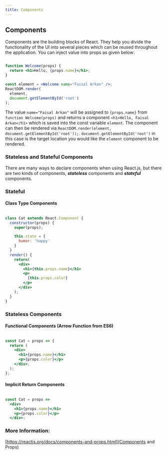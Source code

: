 ```yaml
---
title: Components
---
```

## Components

Components are the building blocks of React. They help you divide the functionality of the UI into several pieces which can be reused throughout the application. You can inject value into props as given below:

```jsx

function Welcome(props) {
  return <h1>Hello, {props.name}</h1>;
}

const element = <Welcome name="Faisal Arkan" />;
ReactDOM.render(
  element,
  document.getElementById('root')
);

```

The value ```name="Faisal Arkan"``` will be assigned to ```{props.name}``` from ```function Welcome(props)``` and returns a component ```<h1>Hello, Faisal Arkan</h1>``` which is saved into the const variable ```element```. The component can then be rendered via ```ReactDOM.render(element, document.getElementById('root'));```. ```document.getElementById('root')``` in this case is the target location you would like the ```element``` component to be rendered.

### Stateless and Stateful Components

There are many ways to declare components when using React.js, but there are two kinds of components, ***stateless*** components and ***stateful*** components.

### Stateful

#### Class Type Components

```jsx

class Cat extends React.Component {
  constructor(props) {
    super(props);

    this.state = {
      humor: 'happy'
    }
  }
  render() {
    return(
      <div>
        <h1>{this.props.name}</h1>
        <p>
          {this.props.color}
        </p>
      </div>
    );
  }
}

```

### Stateless Components

#### Functional Components (Arrow Function from ES6)

```jsx

const Cat = props => {
  return (
    <div>
      <h1>{props.name}</h1>
      <p>{props.color}</p>
    </div>;
  );
};

```

#### Implicit Return Components

```jsx

const Cat = props =>
  <div>
    <h1>{props.name}</h1>
    <p>{props.color}</p>
  </div>;

```

### More Information:

[https://reactjs.org/docs/components-and-props.html](Components and Props)
